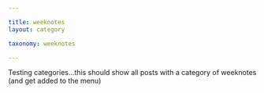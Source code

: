 ```yaml
---

title: weeknotes
layout: category

taxonomy: weeknotes

---
```


Testing categories...this should show all posts with a category of weeknotes (and get added to the menu)
